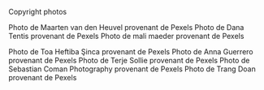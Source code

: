 Copyright photos

Photo de Maarten van den Heuvel provenant de Pexels
Photo de Dana Tentis provenant de Pexels
Photo de mali maeder provenant de Pexels

Photo de Toa Heftiba Şinca provenant de Pexels
Photo de Anna Guerrero provenant de Pexels
Photo de Terje Sollie provenant de Pexels
Photo de Sebastian Coman Photography provenant de Pexels
Photo de Trang Doan provenant de Pexels
